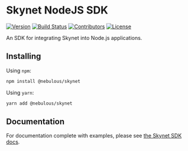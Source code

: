 # Skynet NodeJS SDK

[![Version](https://img.shields.io/github/package-json/v/NebulousLabs/nodejs-skynet)](https://www.npmjs.com/package/@nebulous/skynet)
[![Build Status](https://img.shields.io/github/workflow/status/NebulousLabs/nodejs-skynet/Pull%20Request)](https://github.com/NebulousLabs/nodejs-skynet/actions)
[![Contributors](https://img.shields.io/github/contributors/NebulousLabs/nodejs-skynet)](https://github.com/NebulousLabs/nodejs-skynet/graphs/contributors)
[![License](https://img.shields.io/github/license/NebulousLabs/nodejs-skynet)](https://github.com/NebulousLabs/nodejs-skynet)

An SDK for integrating Skynet into Node.js applications.

## Installing

Using `npm`:

```sh
npm install @nebulous/skynet
```

Using `yarn`:

```sh
yarn add @nebulous/skynet
```

## Documentation

For documentation complete with examples, please see [the Skynet SDK docs](https://siasky.net/docs/?javascript--node#introduction).
